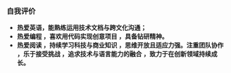 ### **自我评价**  
- **热爱英语，能熟练运用技术文档与跨文化沟通；**  
- **热爱编程 ，喜欢用代码实现创意项目 ，具备钻研精神。**  
- **热爱阅读 ，持续学习科技与商业知识 ，思维开放且适应力强。注重团队协作 ，乐于接受挑战 ，追求技术与语言能力的融合 ，致力于在创新领域持续成长。**  
